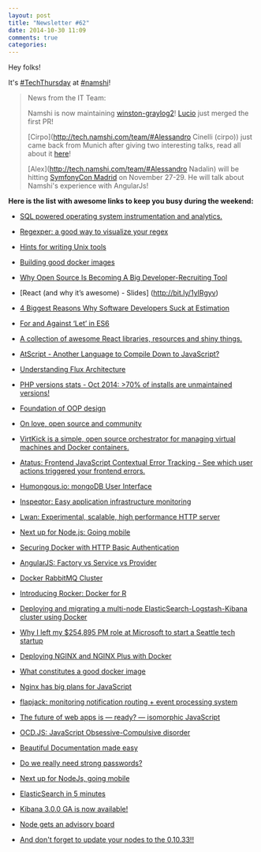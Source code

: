 ```yaml
---
layout: post
title: "Newsletter #62"
date: 2014-10-30 11:09
comments: true
categories: 
---
```

Hey folks!

It's [#TechThursday](/blog/categories/techthursday/) at [#namshi](http://twitter.com/techNamshi)!

> News from the IT Team:
>
> Namshi is now maintaining [winston-graylog2](https://github.com/namshi/winston-graylog2)! [Lucio]() just merged the first PR!
>
> [Cirpo](http://tech.namshi.com/team/#Alessandro Cinelli (cirpo)) just came back from Munich after giving two interesting talks, read all about it [here](http://tech.namshi.com/blog/2014/10/30/ipc14-wtc14-munich/)!
>
> [Alex](http://tech.namshi.com/team/#Alessandro Nadalin) will be hitting [SymfonyCon Madrid](http://madrid2014.symfony.com/speakers)
> on November 27-29. He will talk about Namshi's experience with AngularJs!

**Here is the list with awesome links to keep you busy during the weekend:** 

* [SQL powered operating system instrumentation and analytics.](http://osquery.io/)

* [Regexper: a good way to visualize your regex](http://www.regexper.com/)

* [Hints for writing Unix tools](http://monkey.org/~marius/unix-tools-hints.html?)

<!-- more -->

* [Building good docker images](http://jonathan.bergknoff.com/journal/building-good-docker-images)

* [Why Open Source Is Becoming A Big Developer-Recruiting Tool](http://bit.ly/1weC6l8)

* [React (and why it’s awesome) - Slides] (http://bit.ly/1yIRgyv)

* [4 Biggest Reasons Why Software Developers Suck at Estimation](http://bit.ly/10ApTLP)

* [For and Against ‘Let’ in ES6](http://davidwalsh.name/for-and-against-let)

* [A collection of awesome React libraries, resources and shiny things.](https://github.com/enaqx/awesome-react)

* [AtScript - Another Language to Compile Down to JavaScript?](http://www.andrewconnell.com/blog/atscript-another-language-to-compile-down-to-javascript)

* [Understanding Flux Architecture](https://medium.com/@garychambers108/understanding-flux-f93e9f650af7)

* [PHP versions stats - Oct 2014: >70% of installs are unmaintained versions!](http://blog.pascal-martin.fr/post/php-versions-stats-2014-10-en)

* [Foundation of OOP design](http://blog.ircmaxell.com/2014/10/foundations-of-oo-design.html?utm_source=feedburner&utm_medium=feed&utm_campaign=Feed%3A+Ircmaxell+%28ircmaxell%29)

* [On love, open source and community](https://blog.engineyard.com/2014/on-love-open-course-and-community)

* [VirtKick is a simple, open source orchestrator for managing virtual machines and Docker containers.](https://github.com/virtkick/virtkick)

* [Atatus: Frontend JavaScript Contextual Error Tracking - See which user actions triggered your frontend errors.](https://www.atatus.com/)

* [Humongous.io: mongoDB User Interface](https://humongous.io/)

* [Inspeqtor: Easy application infrastructure monitoring](http://contribsys.com/inspeqtor/)

* [Lwan: Experimental, scalable, high performance HTTP server](http://lwan.ws/)

* [Next up for Node.js: Going mobile](http://www.javaworld.com/article/2840332/html-css-js/next-up-for-node-js-going-mobile.html)

* [Securing Docker with HTTP Basic Authentication](https://ahmetalpbalkan.com/blog/docker-http-basic-auth/)

* [AngularJS: Factory vs Service vs Provider](http://tylermcginnis.com/angularjs-factory-vs-service-vs-provider/)

* [Docker RabbitMQ Cluster](http://java.dzone.com/articles/docker-rabbitmq-cluster)

* [Introducing Rocker: Docker for R](http://ropensci.org/blog/2014/10/23/introducing-rocker/)

* [Deploying and migrating a multi-node ElasticSearch-Logstash-Kibana cluster using Docker](https://clusterhq.com/blog/deploying-multi-node-elasticsearch-logstash-kibana-cluster-using-docker/)

* [Why I left my $254,895 PM role at Microsoft to start a Seattle tech startup](https://www.linkedin.com/today/post/article/20141027200232-1485298-why-i-left-my-254-895-pm-role-at-microsoft-to-start-a-seattle-tech-startup)

* [Deploying NGINX and NGINX Plus with Docker](http://nginx.com/blog/deploying-nginx-nginx-plus-docker/)

* [What constitutes a good docker image](http://jonathan.bergknoff.com/journal/building-good-docker-images)

* [Nginx has big plans for JavaScript](http://www.infoworld.com/article/2838008/javascript/nginx-has-big-plans-for-javascript.html)

* [flapjack: monitoring notification routing + event processing system](http://flapjack.io/)

* [The future of web apps is — ready? — isomorphic JavaScript](http://venturebeat.com/2013/11/08/the-future-of-web-apps-is-ready-isomorphic-javascript/)

* [OCD.JS: JavaScript Obsessive-Compulsive disorder](http://berzniz.com/post/98422338286/ocd-js-javascript-obsessive-compulsive-disorder)

* [Beautiful Documentation made easy](https://readme.io/)

* [Do we really need strong passwords?](https://nakedsecurity.sophos.com/2014/10/24/do-we-really-need-strong-passwords)

* [Next up for NodeJs, going mobile](http://www.infoworld.com/article/2838799/node-js/next-up-for-nodejs-going-mobile.html)

* [ElasticSearch in 5 minutes](http://www.elasticsearchtutorial.com/elasticsearch-in-5-minutes.html)

* [Kibana 3.0.0 GA is now available!](http://www.elasticsearch.org/blog/kibana-3-0-0-ga-now-available/)

* [Node gets an advisory board](https://www.joyent.com/blog/node-js-advisory-board)

* [And don't forget to update your nodes to the 0.10.33!!](http://blog.nodejs.org/2014/10/23/node-v0-10-33-stable/)